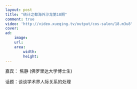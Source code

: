 ```yaml
---
layout: post
title: "统计之都海外沙龙第18期"
comment: true
video: 'http://video.xueqing.tv/output/cos-salon/18.m3u8'
cover: 
ad:
    image: 
    url: 
    area: 
        width: 
        height: 
---
```


嘉宾： 焦静 (佛罗里达大学博士生)

话题：谈谈学术界人际关系的处理